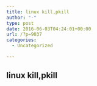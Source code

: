 ```yaml
---
title: linux kill,pkill
author: "-"
type: post
date: 2016-06-03T04:24:01+00:00
url: /?p=9037
categories:
  - Uncategorized

---
```

## linux kill,pkill
